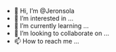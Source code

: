 - 👋 Hi, I’m @Jeronsola
- 👀 I’m interested in ...
- 🌱 I’m currently learning ...
- 💞️ I’m looking to collaborate on ...
- 📫 How to reach me ...

<!---
Jeronsola/Jeronsola is a ✨ special ✨ repository because its `README.md` (this file) appears on your GitHub profile.
You can click the Preview link to take a look at your changes.
--->
